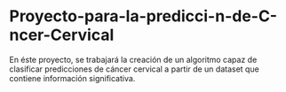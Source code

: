 # Proyecto-para-la-predicci-n-de-C-ncer-Cervical
En éste proyecto, se trabajará la creación de un algoritmo capaz de clasificar predicciones de cáncer cervical a partir de un dataset que contiene información significativa.

